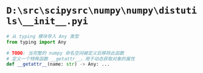 # `D:\src\scipysrc\numpy\numpy\distutils\__init__.pyi`

```py
# 从 typing 模块导入 Any 类型
from typing import Any

# TODO: 当完整的 numpy 命名空间被定义后移除此函数
# 定义一个特殊函数 __getattr__，用于动态获取对象的属性
def __getattr__(name: str) -> Any: ...
```